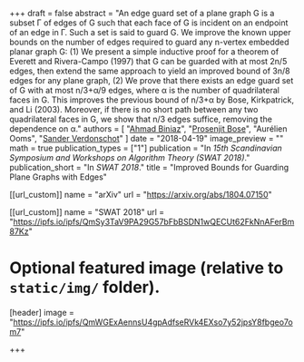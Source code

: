 +++
draft = false
abstract = "An edge guard set of a plane graph G is a subset Γ of edges of G such that each face of G is incident on an endpoint of an edge in Γ. Such a set is said to guard G. We improve the known upper bounds on the number of edges required to guard any n-vertex embedded planar graph G: (1) We present a simple inductive proof for a theorem of Everett and Rivera-Campo (1997) that G can be guarded with at most 2n/5 edges, then extend the same approach to yield an improved bound of 3n/8 edges for any plane graph, (2) We prove that there exists an edge guard set of G with at most n/3+α/9 edges, where α is the number of quadrilateral faces in G. This improves the previous bound of n/3+α by Bose, Kirkpatrick, and Li (2003). Moreover, if there is no short path between any two quadrilateral faces in G, we show that n/3 edges suffice, removing the dependence on α."
authors = [
"[Ahmad Biniaz](http://cglab.ca/~biniaz)",
"[Prosenjit Bose](http://jitbose.ca)",
"Aurélien Ooms",
"[Sander Verdonschot](http://cglab.ca/~sander)"
]
date = "2018-04-19"
image_preview = ""
math = true
publication_types = ["1"]
publication = "In *15th Scandinavian Symposium and Workshops on Algorithm Theory (SWAT 2018)*."
publication_short = "In *SWAT 2018*."
title = "Improved Bounds for Guarding Plane Graphs with Edges"

[[url_custom]]
name = "arXiv"
url = "https://arxiv.org/abs/1804.07150"

[[url_custom]]
name = "SWAT 2018"
url = "https://ipfs.io/ipfs/QmSy3TaV9PA29G57bFbBSDN1wQECUt62FkNnAFerBm87Kz"

# Optional featured image (relative to `static/img/` folder).
[header]
image = "https://ipfs.io/ipfs/QmWGExAennsU4gpAdfseRVk4EXso7y52jpsY8fbgeo7om7"

+++

<!--More detail can easily be written here using *Markdown* and $\\rm \\LaTeX$ math code.-->
